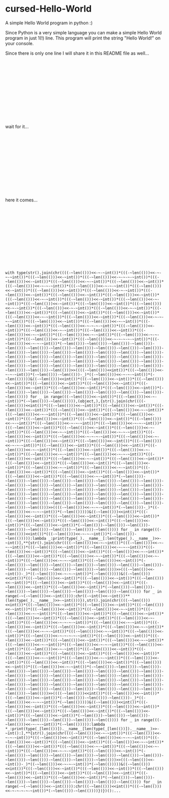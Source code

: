 # cursed-Hello-World
A simple Hello World program in python :)

Since Python is a very simple language you can make a simple Hello World program in just 1(!) line. This program will print the string "Hello World!" on your console. 

Since there is only one line I will share it in this README file as well...

<br /><br /><br /><br /><br /><br /><br /><br /><br /><br /><br />

wait for it...

<br /><br /><br /><br /><br /><br /><br /><br /><br /><br /><br />

here it comes...

<br /><br /><br /><br /><br /><br /><br /><br /><br /><br /><br />

`with type(str().join(chr((((-~len(()))<<-~-~int())*(((-~len(()))<<-~-~-~int())*(((-~len(()))<<-~int())*(((-~len(()))<<-~-~-~-~int())*(((-~len(()))<<-~int())*(((-~len(()))<<-~-~int())*(((-~len(()))<<-~int())*(((-~len(()))<<-~-~-~int())*(((-~len(()))<<-~-~-~int())*(((-~len(()))<<-~int())*(((-~len(()))<<-~int())*(((-~len(()))<<-~-~int())*(((-~len(()))<<-~int())*(((-~len(()))<<-~int())*(((-~len(()))<<-~int())*(((-~len(()))<<-~-~int())*(((-~len(()))<<-~int())*(((-~len(()))<<-~-~int())*(((-~len(()))<<-~int())*(((-~len(()))<<-~int())*(((-~len(()))<<-~-~int())*(((-~len(()))<<-~-~int())*(((-~len(()))<<-~-~int())*(((-~len(()))<<-~int())*(((-~len(()))<<-~int())*(((-~len(()))<<-~int())*(((-~len(()))<<-~-~int())*(((-~len(()))<<-~int())*(((-~len(()))<<-~-~-~-~int())*(((-~len(()))<<-~int())*(((-~len(()))<<-~-~int())*(((-~len(()))<<-~int())*(((-~len(()))<<-~-~-~-~int())*(((-~len(()))<<-~int())*(((-~len(()))<<-~-~int())*(((-~len(()))<<-~int())*(((-~len(()))<<-~-~int())*(((-~len(()))<<-~-~int())*(((-~len(()))<<-~-~-~int())*(((-~len(()))<<-~int())*(((-~len(()))<<-~-~-~-~-~int())*(((-~len(()))<<-~-~-~int())*(-~len(()))-~len(()))-~len(()))-~len(()))-~len(()))-~len(()))-~len(()))-~len(()))-~len(()))-~len(()))-~len(()))-~len(()))-~len(()))-~len(()))-~len(()))-~len(()))-~len(()))-~len(()))-~len(()))-~len(()))-~len(()))-~len(()))-~len(()))-~len(()))-~len(()))-~len(()))-~len(()))-~len(()))-~len(()))-~len(()))-~len(()))-~len(()))-~len(()))-~len(()))-~len(()))-~len(()))-~len(()))-~len(()))-~len(()))-~len(()))-~len(()))-~len(()))>>((((-~len(()))<<int())*(((-~len(()))<<-~-~-~int())*(-~len(()))-~len(()))-_)*((-~len(()))<<-~-~-~int())*(-~len(()))))&((-~len(()))<<int())*(((-~len(()))<<-~int())*(((-~len(()))<<-~int())*(((-~len(()))<<-~int())*(((-~len(()))<<-~int())*(((-~len(()))<<-~int())*(((-~len(()))<<-~int())*(((-~len(()))<<-~int())*(-~len(()))-~len(()))-~len(()))-~len(()))-~len(()))-~len(()))-~len(()))-~len(()))) for _ in range(((-~len(()))<<-~int())*(((-~len(()))<<-~-~int())*(-~len(()))-~len(())))),(object,),{str().join(chr((((-~len(()))<<int())*(((-~len(()))<<-~int())*(((-~len(()))<<-~int())*(((-~len(()))<<-~int())*(((-~len(()))<<-~int())*(((-~len(()))<<-~-~int())*(((-~len(()))<<-~-~int())*(((-~len(()))<<-~int())*(((-~len(()))<<-~int())*(((-~len(()))<<-~int())*(((-~len(()))<<-~int())*(((-~len(()))<<-~-~int())*(((-~len(()))<<-~-~-~int())*(((-~len(()))<<-~-~-~int())*(((-~len(()))<<-~int())*(((-~len(()))<<-~int())*(((-~len(()))<<-~-~int())*(((-~len(()))<<-~-~int())*(((-~len(()))<<-~-~-~int())*(((-~len(()))<<-~int())*(((-~len(()))<<-~-~-~-~int())*(((-~len(()))<<-~-~int())*(((-~len(()))<<-~int())*(((-~len(()))<<-~int())*(((-~len(()))<<-~-~-~int())*(((-~len(()))<<-~int())*(((-~len(()))<<-~int())*(((-~len(()))<<-~-~int())*(((-~len(()))<<-~int())*(((-~len(()))<<-~-~int())*(((-~len(()))<<-~-~int())*(((-~len(()))<<-~-~-~int())*(((-~len(()))<<-~int())*(((-~len(()))<<-~-~int())*(((-~len(()))<<-~int())*(((-~len(()))<<-~int())*(((-~len(()))<<-~int())*(((-~len(()))<<-~int())*(((-~len(()))<<-~-~int())*(((-~len(()))<<-~-~int())*(((-~len(()))<<-~int())*(((-~len(()))<<-~int())*(((-~len(()))<<-~int())*(((-~len(()))<<-~int())*(((-~len(()))<<-~-~int())*(-~len(()))-~len(()))-~len(()))-~len(()))-~len(()))-~len(()))-~len(()))-~len(()))-~len(()))-~len(()))-~len(()))-~len(()))-~len(()))-~len(()))-~len(()))-~len(()))-~len(()))-~len(()))-~len(()))-~len(()))-~len(()))-~len(()))-~len(()))-~len(()))-~len(()))-~len(()))-~len(()))-~len(()))-~len(()))-~len(()))-~len(()))-~len(()))-~len(()))-~len(()))-~len(()))-~len(()))-~len(()))-~len(()))-~len(()))-~len(()))-~len(()))-~len(()))-~len(()))-~len(()))-~len(()))>>((((-~len(()))<<-~-~-~int())*(-~len(()))-_)*((-~len(()))<<-~-~-~int())*(-~len(()))))&((-~len(()))<<int())*(((-~len(()))<<-~int())*(((-~len(()))<<-~int())*(((-~len(()))<<-~int())*(((-~len(()))<<-~int())*(((-~len(()))<<-~int())*(((-~len(()))<<-~int())*(((-~len(()))<<-~int())*(-~len(()))-~len(()))-~len(()))-~len(()))-~len(()))-~len(()))-~len(()))-~len(()))) for _ in range(((-~len(()))<<int())*(((-~len(()))<<-~-~-~int())*(-~len(()))-~len(())))):lambda _:print(type(_).__name__[:len(type(_).__name__)>>-~int()],**{str().join(chr((((-~len(()))<<-~-~int())*(((-~len(()))<<-~-~-~int())*(((-~len(()))<<-~int())*(((-~len(()))<<-~-~-~int())*(((-~len(()))<<-~int())*(((-~len(()))<<-~int())*(((-~len(()))<<-~-~int())*(((-~len(()))<<-~int())*(((-~len(()))<<-~-~int())*(((-~len(()))<<-~-~int())*(((-~len(()))<<-~-~-~int())*(((-~len(()))<<-~int())*(-~len(()))-~len(()))-~len(()))-~len(()))-~len(()))-~len(()))-~len(()))-~len(()))-~len(()))-~len(()))-~len(()))-~len(()))>>(((-~len(())<<-~int())-_)*((-~len(()))<<-~-~-~int())*(-~len(()))))&((-~len(()))<<int())*(((-~len(()))<<-~int())*(((-~len(()))<<-~int())*(((-~len(()))<<-~int())*(((-~len(()))<<-~int())*(((-~len(()))<<-~int())*(((-~len(()))<<-~int())*(((-~len(()))<<-~int())*(-~len(()))-~len(()))-~len(()))-~len(()))-~len(()))-~len(()))-~len(()))-~len(()))) for _ in range(-~(-~len(())<<-~int()))):chr((-~int()<<-~int())**(len(type(_).__name__)>>-~int()))}),str().join(chr((((-~len(()))<<int())*(((-~len(()))<<-~int())*(((-~len(()))<<-~int())*(((-~len(()))<<-~int())*(((-~len(()))<<-~int())*(((-~len(()))<<-~-~int())*(((-~len(()))<<-~-~int())*(((-~len(()))<<-~int())*(((-~len(()))<<-~int())*(((-~len(()))<<-~int())*(((-~len(()))<<-~int())*(((-~len(()))<<-~-~int())*(((-~len(()))<<-~-~-~-~int())*(((-~len(()))<<-~-~int())*(((-~len(()))<<-~int())*(((-~len(()))<<-~int())*(((-~len(()))<<-~-~int())*(((-~len(()))<<-~-~-~int())*(((-~len(()))<<-~-~int())*(((-~len(()))<<-~int())*(((-~len(()))<<-~-~-~-~-~int())*(((-~len(()))<<-~int())*(((-~len(()))<<-~int())*(((-~len(()))<<-~int())*(((-~len(()))<<-~-~int())*(((-~len(()))<<-~-~int())*(((-~len(()))<<-~-~-~int())*(((-~len(()))<<-~int())*(((-~len(()))<<-~-~int())*(((-~len(()))<<-~int())*(((-~len(()))<<-~int())*(((-~len(()))<<-~int())*(((-~len(()))<<-~int())*(((-~len(()))<<-~-~int())*(((-~len(()))<<-~-~int())*(((-~len(()))<<-~int())*(((-~len(()))<<-~int())*(((-~len(()))<<-~int())*(((-~len(()))<<-~int())*(((-~len(()))<<-~-~int())*(-~len(()))-~len(()))-~len(()))-~len(()))-~len(()))-~len(()))-~len(()))-~len(()))-~len(()))-~len(()))-~len(()))-~len(()))-~len(()))-~len(()))-~len(()))-~len(()))-~len(()))-~len(()))-~len(()))-~len(()))-~len(()))-~len(()))-~len(()))-~len(()))-~len(()))-~len(()))-~len(()))-~len(()))-~len(()))-~len(()))-~len(()))-~len(()))-~len(()))-~len(()))-~len(()))-~len(()))-~len(()))-~len(()))-~len(()))-~len(()))>>((((-~len(()))<<int())*(((-~len(()))<<-~int())*(((-~len(()))<<-~int())*(-~len(()))-~len(()))-~len(()))-_)*((-~len(()))<<-~-~-~int())*(-~len(()))))&((-~len(()))<<int())*(((-~len(()))<<-~int())*(((-~len(()))<<-~int())*(((-~len(()))<<-~int())*(((-~len(()))<<-~int())*(((-~len(()))<<-~int())*(((-~len(()))<<-~int())*(((-~len(()))<<-~int())*(-~len(()))-~len(()))-~len(()))-~len(()))-~len(()))-~len(()))-~len(()))-~len(()))) for _ in range(((-~len(()))<<-~-~-~int())*(-~len(())))):lambda *_:print(type(_[len(())]).__name__[len(type(_[len(())]).__name__)>>-~int():],**{str().join(chr((((-~len(()))<<-~-~int())*(((-~len(()))<<-~-~-~int())*(((-~len(()))<<-~int())*(((-~len(()))<<-~-~-~int())*(((-~len(()))<<-~int())*(((-~len(()))<<-~int())*(((-~len(()))<<-~-~int())*(((-~len(()))<<-~int())*(((-~len(()))<<-~-~int())*(((-~len(()))<<-~-~int())*(((-~len(()))<<-~-~-~int())*(((-~len(()))<<-~int())*(-~len(()))-~len(()))-~len(()))-~len(()))-~len(()))-~len(()))-~len(()))-~len(()))-~len(()))-~len(()))-~len(()))-~len(()))>>(((-~len(())<<-~int())-_)*((-~len(()))<<-~-~-~int())*(-~len(()))))&((-~len(()))<<int())*(((-~len(()))<<-~int())*(((-~len(()))<<-~int())*(((-~len(()))<<-~int())*(((-~len(()))<<-~int())*(((-~len(()))<<-~int())*(((-~len(()))<<-~int())*(((-~len(()))<<-~int())*(-~len(()))-~len(()))-~len(()))-~len(()))-~len(()))-~len(()))-~len(()))-~len(()))) for _ in range(-~(-~len(())<<-~int()))):chr(((-~len(()))<<int())*(((-~len(()))<<-~-~-~-~-~int())*(-~len(()))-~len(())))})})():...`
